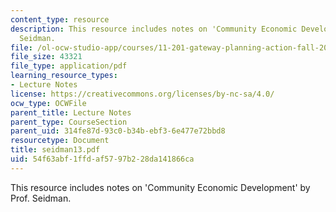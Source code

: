 ```yaml
---
content_type: resource
description: This resource includes notes on 'Community Economic Development' by Prof.
  Seidman.
file: /ol-ocw-studio-app/courses/11-201-gateway-planning-action-fall-2005/54f63abf1ffdaf5797b228da141866ca_seidman13.pdf
file_size: 43321
file_type: application/pdf
learning_resource_types:
- Lecture Notes
license: https://creativecommons.org/licenses/by-nc-sa/4.0/
ocw_type: OCWFile
parent_title: Lecture Notes
parent_type: CourseSection
parent_uid: 314fe87d-93c0-b34b-ebf3-6e477e72bbd8
resourcetype: Document
title: seidman13.pdf
uid: 54f63abf-1ffd-af57-97b2-28da141866ca
---
```

This resource includes notes on 'Community Economic Development' by Prof. Seidman.